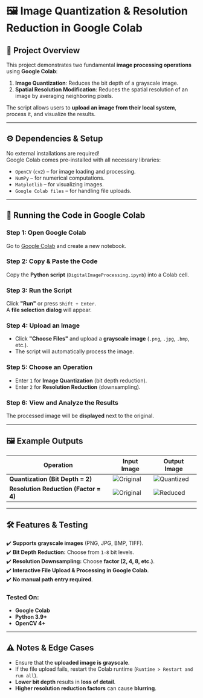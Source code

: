 # 🖼️ Image Quantization & Resolution Reduction in Google Colab

## 📌 Project Overview
This project demonstrates two fundamental **image processing operations** using **Google Colab**:
1. **Image Quantization**: Reduces the bit depth of a grayscale image.
2. **Spatial Resolution Modification**: Reduces the spatial resolution of an image by averaging neighboring pixels.

The script allows users to **upload an image from their local system**, process it, and visualize the results.

---

## ⚙️ Dependencies & Setup
No external installations are required!  
Google Colab comes pre-installed with all necessary libraries:
- `OpenCV` (`cv2`) – for image loading and processing.
- `NumPy` – for numerical computations.
- `Matplotlib` – for visualizing images.
- `Google Colab files` – for handling file uploads.

---

## 🚀 Running the Code in Google Colab
### **Step 1: Open Google Colab**
Go to [Google Colab](https://colab.research.google.com/) and create a new notebook.

### **Step 2: Copy & Paste the Code**
Copy the **Python script** (`DigitalImageProcessing.ipynb`) into a Colab cell.

### **Step 3: Run the Script**
Click **"Run"** or press `Shift + Enter`.  
A **file selection dialog** will appear.

### **Step 4: Upload an Image**
- Click **"Choose Files"** and upload a **grayscale image** (`.png`, `.jpg`, `.bmp`, etc.).
- The script will automatically process the image.

### **Step 5: Choose an Operation**
- Enter `1` for **Image Quantization** (bit depth reduction).
- Enter `2` for **Resolution Reduction** (downsampling).

### **Step 6: View and Analyze the Results**
The processed image will be **displayed** next to the original.

---

## 🖼️ Example Outputs

| **Operation** | **Input Image** | **Output Image** |
|--------------|---------------|---------------|
| **Quantization (Bit Depth = 2)** | ![Original](https://upload.wikimedia.org/wikipedia/commons/2/24/Lenna.png) | ![Quantized](https://upload.wikimedia.org/wikipedia/commons/2/24/Lenna.png) |
| **Resolution Reduction (Factor = 4)** | ![Original](https://upload.wikimedia.org/wikipedia/commons/2/24/Lenna.png) | ![Reduced](https://upload.wikimedia.org/wikipedia/commons/2/24/Lenna.png) |

---

## 🛠️ Features & Testing
✔️ **Supports grayscale images** (PNG, JPG, BMP, TIFF).  
✔️ **Bit Depth Reduction:** Choose from `1-8` bit levels.  
✔️ **Resolution Downsampling:** Choose **factor (2, 4, 8, etc.)**.  
✔️ **Interactive File Upload & Processing in Google Colab**.  
✔️ **No manual path entry required**.  

### **Tested On:**
- **Google Colab**
- **Python 3.9+**
- **OpenCV 4+**

---

## ⚠️ Notes & Edge Cases
- Ensure that the **uploaded image is grayscale**.
- If the file upload fails, restart the Colab runtime (`Runtime > Restart and run all`).
- **Lower bit depth** results in **loss of detail**.
- **Higher resolution reduction factors** can cause **blurring**.


